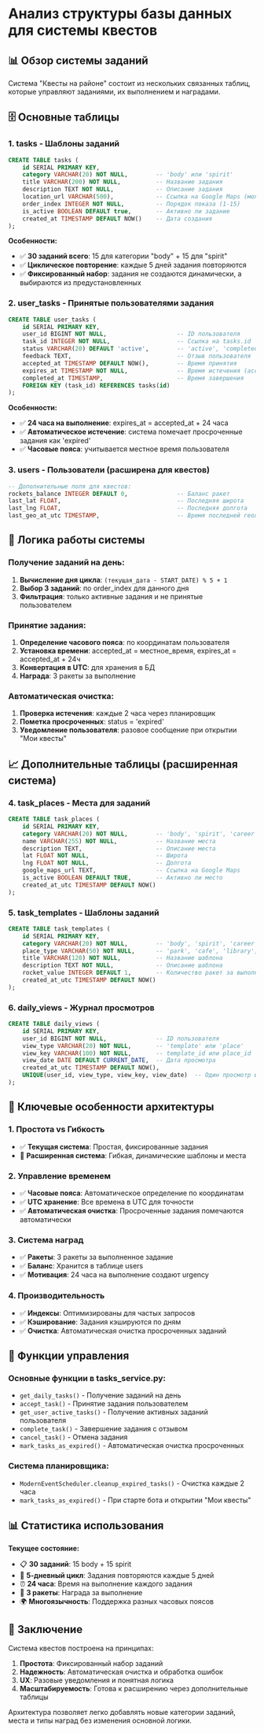 # Анализ структуры базы данных для системы квестов

## 📊 Обзор системы заданий

Система "Квесты на районе" состоит из нескольких связанных таблиц, которые управляют заданиями, их выполнением и наградами.

## 🗄️ Основные таблицы

### 1. **tasks** - Шаблоны заданий
```sql
CREATE TABLE tasks (
    id SERIAL PRIMARY KEY,
    category VARCHAR(20) NOT NULL,        -- 'body' или 'spirit'
    title VARCHAR(200) NOT NULL,          -- Название задания
    description TEXT NOT NULL,            -- Описание задания
    location_url VARCHAR(500),            -- Ссылка на Google Maps (может быть NULL)
    order_index INTEGER NOT NULL,         -- Порядок показа (1-15)
    is_active BOOLEAN DEFAULT true,       -- Активно ли задание
    created_at TIMESTAMP DEFAULT NOW()    -- Дата создания
);
```

**Особенности:**
- ✅ **30 заданий всего**: 15 для категории "body" + 15 для "spirit"
- ✅ **Циклическое повторение**: каждые 5 дней задания повторяются
- ✅ **Фиксированный набор**: задания не создаются динамически, а выбираются из предустановленных

### 2. **user_tasks** - Принятые пользователями задания
```sql
CREATE TABLE user_tasks (
    id SERIAL PRIMARY KEY,
    user_id BIGINT NOT NULL,                    -- ID пользователя
    task_id INTEGER NOT NULL,                   -- Ссылка на tasks.id
    status VARCHAR(20) DEFAULT 'active',        -- 'active', 'completed', 'cancelled', 'expired'
    feedback TEXT,                              -- Отзыв пользователя
    accepted_at TIMESTAMP DEFAULT NOW(),        -- Время принятия
    expires_at TIMESTAMP NOT NULL,              -- Время истечения (accepted_at + 24 часа)
    completed_at TIMESTAMP,                     -- Время завершения
    FOREIGN KEY (task_id) REFERENCES tasks(id)
);
```

**Особенности:**
- ✅ **24 часа на выполнение**: expires_at = accepted_at + 24 часа
- ✅ **Автоматическое истечение**: система помечает просроченные задания как 'expired'
- ✅ **Часовые пояса**: учитывается местное время пользователя

### 3. **users** - Пользователи (расширена для квестов)
```sql
-- Дополнительные поля для квестов:
rockets_balance INTEGER DEFAULT 0,              -- Баланс ракет
last_lat FLOAT,                                 -- Последняя широта
last_lng FLOAT,                                 -- Последняя долгота
last_geo_at_utc TIMESTAMP,                      -- Время последней геолокации
```

## 🔄 Логика работы системы

### **Получение заданий на день:**
1. **Вычисление дня цикла**: `(текущая_дата - START_DATE) % 5 + 1`
2. **Выбор 3 заданий**: по order_index для данного дня
3. **Фильтрация**: только активные задания и не принятые пользователем

### **Принятие задания:**
1. **Определение часового пояса**: по координатам пользователя
2. **Установка времени**: accepted_at = местное_время, expires_at = accepted_at + 24ч
3. **Конвертация в UTC**: для хранения в БД
4. **Награда**: 3 ракеты за выполнение

### **Автоматическая очистка:**
1. **Проверка истечения**: каждые 2 часа через планировщик
2. **Пометка просроченных**: status = 'expired'
3. **Уведомление пользователя**: разовое сообщение при открытии "Мои квесты"

## 📈 Дополнительные таблицы (расширенная система)

### 4. **task_places** - Места для заданий
```sql
CREATE TABLE task_places (
    id SERIAL PRIMARY KEY,
    category VARCHAR(20) NOT NULL,        -- 'body', 'spirit', 'career', 'social'
    name VARCHAR(255) NOT NULL,           -- Название места
    description TEXT,                     -- Описание места
    lat FLOAT NOT NULL,                   -- Широта
    lng FLOAT NOT NULL,                   -- Долгота
    google_maps_url TEXT,                 -- Ссылка на Google Maps
    is_active BOOLEAN DEFAULT TRUE,       -- Активно ли место
    created_at_utc TIMESTAMP DEFAULT NOW()
);
```

### 5. **task_templates** - Шаблоны заданий
```sql
CREATE TABLE task_templates (
    id SERIAL PRIMARY KEY,
    category VARCHAR(20) NOT NULL,        -- 'body', 'spirit', 'career', 'social'
    place_type VARCHAR(50) NOT NULL,      -- 'park', 'cafe', 'library', etc.
    title VARCHAR(120) NOT NULL,          -- Название шаблона
    description TEXT NOT NULL,            -- Описание шаблона
    rocket_value INTEGER DEFAULT 1,       -- Количество ракет за выполнение
    created_at_utc TIMESTAMP DEFAULT NOW()
);
```

### 6. **daily_views** - Журнал просмотров
```sql
CREATE TABLE daily_views (
    id SERIAL PRIMARY KEY,
    user_id BIGINT NOT NULL,              -- ID пользователя
    view_type VARCHAR(20) NOT NULL,       -- 'template' или 'place'
    view_key VARCHAR(100) NOT NULL,       -- template_id или place_id
    view_date DATE DEFAULT CURRENT_DATE,  -- Дата просмотра
    created_at_utc TIMESTAMP DEFAULT NOW(),
    UNIQUE(user_id, view_type, view_key, view_date)  -- Один просмотр в день
);
```

## 🎯 Ключевые особенности архитектуры

### **1. Простота vs Гибкость**
- ✅ **Текущая система**: Простая, фиксированные задания
- 🔄 **Расширенная система**: Гибкая, динамические шаблоны и места

### **2. Управление временем**
- ✅ **Часовые пояса**: Автоматическое определение по координатам
- ✅ **UTC хранение**: Все времена в UTC для точности
- ✅ **Автоматическая очистка**: Просроченные задания помечаются автоматически

### **3. Система наград**
- ✅ **Ракеты**: 3 ракеты за выполненное задание
- ✅ **Баланс**: Хранится в таблице users
- ✅ **Мотивация**: 24 часа на выполнение создают urgency

### **4. Производительность**
- ✅ **Индексы**: Оптимизированы для частых запросов
- ✅ **Кэширование**: Задания кэшируются по дням
- ✅ **Очистка**: Автоматическая очистка просроченных заданий

## 🔧 Функции управления

### **Основные функции в tasks_service.py:**
- `get_daily_tasks()` - Получение заданий на день
- `accept_task()` - Принятие задания пользователем
- `get_user_active_tasks()` - Получение активных заданий пользователя
- `complete_task()` - Завершение задания с отзывом
- `cancel_task()` - Отмена задания
- `mark_tasks_as_expired()` - Автоматическая очистка просроченных

### **Система планировщика:**
- `ModernEventScheduler.cleanup_expired_tasks()` - Очистка каждые 2 часа
- `mark_tasks_as_expired()` - При старте бота и открытии "Мои квесты"

## 📊 Статистика использования

**Текущее состояние:**
- 📋 **30 заданий**: 15 body + 15 spirit
- 🔄 **5-дневный цикл**: Задания повторяются каждые 5 дней
- ⏰ **24 часа**: Время на выполнение каждого задания
- 🚀 **3 ракеты**: Награда за выполнение
- 🌍 **Многоязычность**: Поддержка разных часовых поясов

## 🎯 Заключение

Система квестов построена на принципах:
1. **Простота**: Фиксированный набор заданий
2. **Надежность**: Автоматическая очистка и обработка ошибок
3. **UX**: Разовые уведомления и понятная логика
4. **Масштабируемость**: Готова к расширению через дополнительные таблицы

Архитектура позволяет легко добавлять новые категории заданий, места и типы наград без изменения основной логики.
